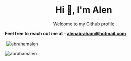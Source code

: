 <h1 align="center">Hi 👋, I'm Alen</h1>

<p align="center">Welcome to my Github profile</p>

**Feel free to reach out me at - alenabraham@hotmail.com**

<p>&nbsp;<img align="center" src="https://github-readme-stats.vercel.app/api?username=abrahamalen&show_icons=true&locale=en" alt="abrahamalen" /></p> <p><img align="center" src="https://github-readme-streak-stats.herokuapp.com/?user=abrahamalen&" alt="abrahamalen" /></p>










<!--
**Alenabraham07/Alenabraham07** is a ✨ _special_ ✨ repository because its `README.md` (this file) appears on your GitHub profile.

Here are some ideas to get you started:

- 🔭 I’m currently working on ...
- 🌱 I’m currently learning ...
- 👯 I’m looking to collaborate on ...
- 🤔 I’m looking for help with ...
- 💬 Ask me about ...
- 📫 How to reach me: ...
- 😄 Pronouns: ...
- ⚡ Fun fact: ...
-->
